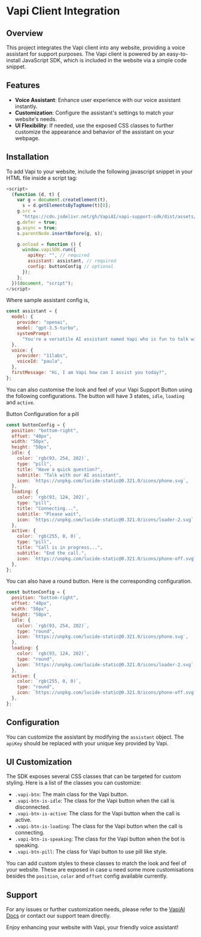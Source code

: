 # Vapi Client Integration

## Overview

This project integrates the Vapi client into any website, providing a voice assistant for support purposes. The Vapi client is powered by an easy-to-install JavaScript SDK, which is included in the website via a simple code snippet.

## Features

- **Voice Assistant**: Enhance user experience with our voice assistant instantly.
- **Customization**: Configure the assistant's settings to match your website's needs.
- **UI Flexibility**: If needed, use the exposed CSS classes to further customize the appearance and behavior of the assistant on your webpage.

## Installation

To add Vapi to your website, include the following javascript snippet in your HTML file inside a script tag:

```js
<script>
  (function (d, t) {
    var g = document.createElement(t),
      s = d.getElementsByTagName(t)[0];
    g.src =
      "https://cdn.jsdelivr.net/gh/VapiAI/vapi-support-sdk/dist/assets/index.js";
    g.defer = true;
    g.async = true;
    s.parentNode.insertBefore(g, s);

    g.onload = function () {
      window.vapiSDK.run({
        apiKey: "", // required
        assistant: assistant, // required
        config: buttonConfig // optional
      });
    };
  })(document, "script");
</script>
```

Where sample assistant config is,

```js
const assistant = {
  model: {
    provider: "openai",
    model: "gpt-3.5-turbo",
    systemPrompt:
      "You're a versatile AI assistant named Vapi who is fun to talk with.",
  },
  voice: {
    provider: "11labs",
    voiceId: "paula",
  },
  firstMessage: "Hi, I am Vapi how can I assist you today?",
};
```

You can also customise the look and feel of your Vapi Support Button using the following configurations.
The button will have 3 states, `idle`, `loading` and `active`.

Button Configuration for a pill

```js
const buttonConfig = {
  position: "bottom-right",
  offset: "40px",
  width: "50px",
  height: "50px",
  idle: {
    color: `rgb(93, 254, 202)`,
    type: "pill",
    title: "Have a quick question?",
    subtitle: "Talk with our AI assistant",
    icon: `https://unpkg.com/lucide-static@0.321.0/icons/phone.svg`,
  },
  loading: {
    color: `rgb(93, 124, 202)`,
    type: "pill",
    title: "Connecting...",
    subtitle: "Please wait",
    icon: `https://unpkg.com/lucide-static@0.321.0/icons/loader-2.svg`,
  },
  active: {
    color: `rgb(255, 0, 0)`,
    type: "pill",
    title: "Call is in progress...",
    subtitle: "End the call.",
    icon: `https://unpkg.com/lucide-static@0.321.0/icons/phone-off.svg`,
  },
};
```

You can also have a round button. Here is the corresponding configuration.

```js
const buttonConfig = {
  position: "bottom-right",
  offset: "40px",
  width: "50px",
  height: "50px",
  idle: {
    color: `rgb(93, 254, 202)`,
    type: "round",
    icon: `https://unpkg.com/lucide-static@0.321.0/icons/phone.svg`,
  },
  loading: {
    color: `rgb(93, 124, 202)`,
    type: "round",
    icon: `https://unpkg.com/lucide-static@0.321.0/icons/loader-2.svg`,
  },
  active: {
    color: `rgb(255, 0, 0)`,
    type: "round",
    icon: `https://unpkg.com/lucide-static@0.321.0/icons/phone-off.svg`,
  },
};
```

## Configuration

You can customize the assistant by modifying the `assistant` object. The `apiKey` should be replaced with your unique key provided by Vapi.

## UI Customization

The SDK exposes several CSS classes that can be targeted for custom styling. Here is a list of the classes you can customize:

- `.vapi-btn`: The main class for the Vapi button.
- `.vapi-btn-is-idle`: The class for the Vapi button when the call is disconnected.
- `.vapi-btn-is-active`: The class for the Vapi button when the call is active.
- `.vapi-btn-is-loading`: The class for the Vapi button when the call is connecting.
- `.vapi-btn-is-speaking`: The class for the Vapi button when the bot is speaking.
- `.vapi-btn-pill`: The class for Vapi button to use pill like style.

You can add custom styles to these classes to match the look and feel of your website. These are exposed in case u need some more customisations besides the `position`, `color` and `offset` config available currently.

## Support

For any issues or further customization needs, please refer to the [VapiAI Docs](https://docs.vapi.ai) or contact our support team directly.

Enjoy enhancing your website with Vapi, your friendly voice assistant!
